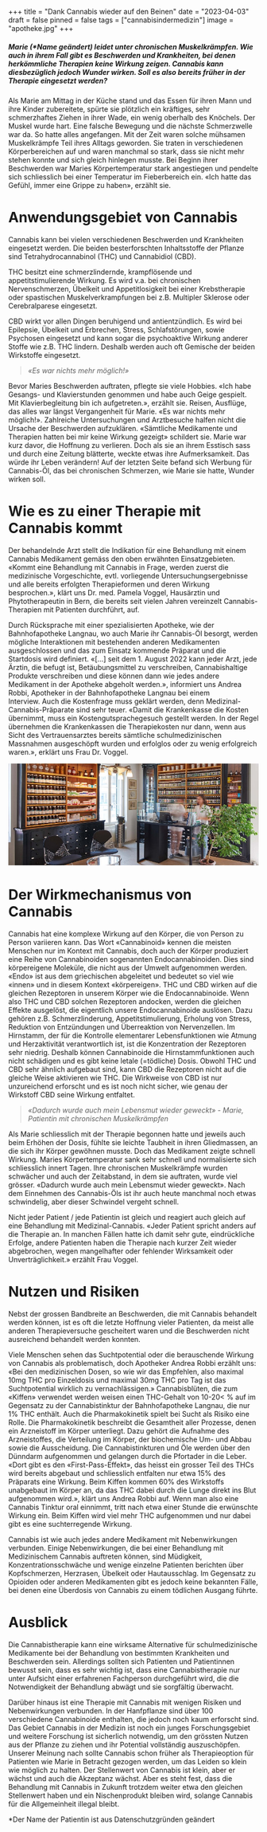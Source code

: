 +++
title = "Dank Cannabis wieder auf den Beinen"
date = "2023-04-03"
draft = false
pinned = false
tags = ["cannabisindermedizin"]
image = "apotheke.jpg"
+++
##### Marie (*Name geändert) leidet unter chronischen Muskelkrämpfen. Wie auch in ihrem Fall gibt es Beschwerden und Krankheiten, bei denen herkömmliche Therapien keine Wirkung zeigen. Cannabis kann diesbezüglich jedoch Wunder wirken. Soll es also bereits früher in der Therapie eingesetzt werden?



Als Marie am Mittag in der Küche stand und das Essen für ihren Mann und ihre Kinder zubereitete, spürte sie plötzlich ein kräftiges, sehr schmerzhaftes Ziehen in ihrer Wade, ein wenig oberhalb des Knöchels. Der Muskel wurde hart. Eine falsche Bewegung und die nächste Schmerzwelle war da. So hatte alles angefangen. Mit der Zeit waren solche mühsamen Muskelkrämpfe Teil ihres Alltags geworden. Sie traten in verschiedenen Körperbereichen auf und waren manchmal so stark, dass sie nicht mehr stehen konnte und sich gleich hinlegen musste. Bei Beginn ihrer Beschwerden war Maries Körpertemperatur stark angestiegen und pendelte sich schliesslich bei einer Temperatur im Fieberbereich ein. «Ich hatte das Gefühl, immer eine Grippe zu haben», erzählt sie. 

# Anwendungsgebiet von Cannabis

Cannabis kann bei vielen verschiedenen Beschwerden und Krankheiten eingesetzt werden. Die beiden besterforschten Inhaltsstoffe der Pflanze sind Tetrahydrocannabinol (THC) und Cannabidiol (CBD). 

THC besitzt eine schmerzlindernde, krampflösende und appetitstimulierende Wirkung. Es wird v.a. bei chronischen Nervenschmerzen, Übelkeit und Appetitlosigkeit bei einer Krebstherapie oder spastischen Muskelverkrampfungen bei z.B. Multipler Sklerose oder Cerebralparese eingesetzt.

CBD wirkt vor allen Dingen beruhigend und antientzündlich. Es wird bei Epilepsie, Übelkeit und Erbrechen, Stress, Schlafstörungen, sowie Psychosen eingesetzt und kann sogar die psychoaktive Wirkung anderer Stoffe wie z.B. THC lindern. Deshalb werden auch oft Gemische der beiden Wirkstoffe eingesetzt. 

> *«Es war nichts mehr möglich!»*

Bevor Maries Beschwerden auftraten, pflegte sie viele Hobbies. «Ich habe Gesangs- und Klavierstunden genommen und habe auch Geige gespielt. Mit Klavierbegleitung bin ich aufgetreten.», erzählt sie. Reisen, Ausflüge, das alles war längst Vergangenheit für Marie. «Es war nichts mehr möglich!». Zahlreiche Untersuchungen und Arztbesuche halfen nicht die Ursache der Beschwerden aufzuklären. «Sämtliche Medikamente und Therapien hatten bei mir keine Wirkung gezeigt» schildert sie. Marie war kurz davor, die Hoffnung zu verlieren. Doch als sie an ihrem Esstisch sass und durch eine Zeitung blätterte, weckte etwas ihre Aufmerksamkeit. Das würde ihr Leben verändern! Auf der letzten Seite befand sich Werbung für Cannabis-Öl, das bei chronischen Schmerzen, wie Marie sie hatte, Wunder wirken soll. 

# Wie es zu einer Therapie mit Cannabis kommt

Der behandelnde Arzt stellt die Indikation für eine Behandlung mit einem Cannabis Medikament gemäss den oben erwähnten Einsatzgebieten. «Kommt eine Behandlung mit Cannabis in Frage, werden zuerst die medizinische Vorgeschichte, evtl. vorliegende Untersuchungsergebnisse und alle bereits erfolgten Therapieformen und deren Wirkung besprochen.», klärt uns Dr. med. Pamela Voggel, Hausärztin und Phytotherapeutin in Bern, die bereits seit vielen Jahren vereinzelt Cannabis-Therapien mit Patienten durchführt, auf. 

Durch Rücksprache mit einer spezialisierten Apotheke, wie der Bahnhofapotheke Langnau, wo auch Marie ihr Cannabis-Öl besorgt, werden mögliche Interaktionen mit bestehenden anderen Medikamenten ausgeschlossen und das zum Einsatz kommende Präparat und die Startdosis wird definiert. «\[…] seit dem 1. August 2022 kann jeder Arzt, jede Ärztin, die befugt ist, Betäubungsmittel zu verschreiben, Cannabishaltige Produkte verschreiben und diese können dann wie jedes andere Medikament in der Apotheke abgeholt werden.», informiert uns Andrea Robbi, Apotheker in der Bahnhofapotheke Langnau bei einem Interview. Auch die Kostenfrage muss geklärt werden, denn Medizinal-Cannabis-Präparate sind sehr teuer. «Damit die Krankenkasse die Kosten übernimmt, muss ein Kostengutsprachegesuch gestellt werden. In der Regel übernehmen die Krankenkassen die Therapiekosten nur dann, wenn aus Sicht des Vertrauensarztes bereits sämtliche schulmedizinischen Massnahmen ausgeschöpft wurden und erfolglos oder zu wenig erfolgreich waren.», erklärt uns Frau Dr. Voggel. 

![Quelle: Website der Bahnhofapotheke Langnau ](apotheke.jpg "Verkaufsraum der Bahnhofapotheke Langnau")

# Der Wirkmechanismus von Cannabis

[](<>)Cannabis hat eine komplexe Wirkung auf den Körper, die von Person zu Person variieren kann. Das Wort «Cannabinoid» kennen die meisten Menschen nur im Kontext mit Cannabis, doch auch der Körper produziert eine Reihe von Cannabinoiden sogenannten Endocannabinoiden. Dies sind körpereigene Moleküle, die nicht aus der Umwelt aufgenommen werden. «Endo» ist aus dem griechischen abgeleitet und bedeutet so viel wie «innen» und in diesem Kontext «körpereigen». THC und CBD wirken auf die gleichen Rezeptoren in unserem Körper wie die Endocannabinoide. Wenn also THC und CBD solchen Rezeptoren andocken, werden die gleichen Effekte ausgelöst, die eigentlich unsere Endocannabinoide auslösen. Dazu gehören z.B. Schmerzlinderung, Appetitstimulierung, Erholung von Stress, Reduktion von Entzündungen und Überreaktion von Nervenzellen. Im Hirnstamm, der für die Kontrolle elementarer Lebensfunktionen wie Atmung und Herzaktivität verantwortlich ist, ist die Konzentration der Rezeptoren sehr niedrig. Deshalb können Cannabinoide die Hirnstammfunktionen auch nicht schädigen und es gibt keine letale (=tödliche) Dosis. Obwohl THC und CBD sehr ähnlich aufgebaut sind, kann CBD die Rezeptoren nicht auf die gleiche Weise aktivieren wie THC. Die Wirkweise von CBD ist nur unzureichend erforscht und es ist noch nicht sicher, wie genau der Wirkstoff CBD seine Wirkung entfaltet. 

> *«Dadurch wurde auch mein Lebensmut wieder geweckt» - Marie, Patientin mit chronischen Muskelkrämpfen*

Als Marie schliesslich mit der Therapie begonnen hatte und jeweils auch beim Erhöhen der Dosis, fühlte sie leichte Taubheit in ihren Gliedmassen, an die sich ihr Körper gewöhnen musste. Doch das Medikament zeigte schnell Wirkung. Maries Körpertemperatur sank sehr schnell und normalisierte sich schliesslich innert Tagen. Ihre chronischen Muskelkrämpfe wurden schwächer und auch der Zeitabstand, in dem sie auftraten, wurde viel grösser. «Dadurch wurde auch mein Lebensmut wieder geweckt». Nach dem Einnehmen des Cannabis-Öls ist ihr auch heute manchmal noch etwas schwindelig, aber dieser Schwindel vergeht schnell. 

Nicht jeder Patient / jede Patientin ist gleich und reagiert auch gleich auf eine Behandlung mit Medizinal-Cannabis. «Jeder Patient spricht anders auf die Therapie an. In manchen Fällen hatte ich damit sehr gute, eindrückliche Erfolge, andere Patienten haben die Therapie nach kurzer Zeit wieder abgebrochen, wegen mangelhafter oder fehlender Wirksamkeit oder Unverträglichkeit.» erzählt Frau Voggel. 

# Nutzen und Risiken

Nebst der grossen Bandbreite an Beschwerden, die mit Cannabis behandelt werden können, ist es oft die letzte Hoffnung vieler Patienten, da meist alle anderen Therapieversuche gescheitert waren und die Beschwerden nicht ausreichend behandelt werden konnten.

Viele Menschen sehen das Suchtpotential oder die berauschende Wirkung von Cannabis als problematisch, doch Apotheker Andrea Robbi erzählt uns: «Bei den medizinischen Dosen, so wie wir das Empfehlen, also maximal 10mg THC pro Einzeldosis und maximal 30mg THC pro Tag ist das Suchtpotential wirklich zu vernachlässigen.» Cannabisblüten, die zum «Kiffen» verwendet werden weisen einen THC-Gehalt von 10-20< % auf im Gegensatz zu der Cannabistinktur der Bahnhofapotheke Langnau, die nur 1% THC enthält. Auch die Pharmakokinetik spielt bei Sucht als Risiko eine Rolle. Die Pharmakokinetik beschreibt die Gesamtheit aller Prozesse, denen ein Arzneistoff im Körper unterliegt. Dazu gehört die Aufnahme des Arzneistoffes, die Verteilung im Körper, der biochemische Um- und Abbau sowie die Ausscheidung. Die Cannabistinkturen und Öle werden über den Dünndarm aufgenommen und gelangen durch die Pfortader in die Leber. «Dort gibt es den «First-Pass-Effekt», das heisst ein grosser Teil des THCs wird bereits abgebaut und schliesslich entfalten nur etwa 15% des Präparats eine Wirkung. Beim Kiffen kommen 60% des Wirkstoffs unabgebaut im Körper an, da das THC dabei durch die Lunge direkt ins Blut aufgenommen wird.», klärt uns Andrea Robbi auf. Wenn man also eine Cannabis Tinktur oral einnimmt, tritt nach etwa einer Stunde die erwünschte Wirkung ein. Beim Kiffen wird viel mehr THC aufgenommen und nur dabei gibt es eine suchterregende Wirkung. 

Cannabis ist wie auch jedes andere Medikament mit Nebenwirkungen verbunden. Einige Nebenwirkungen, die bei einer Behandlung mit Medizinischem Cannabis auftreten können, sind Müdigkeit, Konzentrationsschwäche und wenige einzelne Patienten berichten über Kopfschmerzen, Herzrasen, Übelkeit oder Hautausschlag. Im Gegensatz zu Opioiden oder anderen Medikamenten gibt es jedoch keine bekannten Fälle, bei denen eine Überdosis von Cannabis zu einem tödlichen Ausgang führte.

# Ausblick

Die Cannabistherapie kann eine wirksame Alternative für schulmedizinische Medikamente bei der Behandlung von bestimmten Krankheiten und Beschwerden sein. Allerdings sollten sich Patienten und Patientinnen bewusst sein, dass es sehr wichtig ist, dass eine Cannabistherapie nur unter Aufsicht einer erfahrenen Fachperson durchgeführt wird, die die Notwendigkeit der Behandlung abwägt und sie sorgfältig überwacht.

Darüber hinaus ist eine Therapie mit Cannabis mit wenigen Risiken und Nebenwirkungen verbunden. In der Hanfpflanze sind über 100 verschiedene Cannabinoide enthalten, die jedoch noch kaum erforscht sind. Das Gebiet Cannabis in der Medizin ist noch ein junges Forschungsgebiet und weitere Forschung ist sicherlich notwendig, um den grössten Nutzen aus der Pflanze zu ziehen und ihr Potential vollständig auszuschöpfen. Unserer Meinung nach sollte Cannabis schon früher als Therapieoption für Patienten wie Marie in Betracht gezogen werden, um das Leiden so klein wie möglich zu halten. Der Stellenwert von Cannabis ist klein, aber er wächst und auch die Akzeptanz wächst. Aber es steht fest, dass die Behandlung mit Cannabis in Zukunft trotzdem weiter etwa den gleichen Stellenwert haben und ein Nischenprodukt bleiben wird, solange Cannabis für die Allgemeinheit illegal bleibt. 

\*Der Name der Patientin ist aus Datenschutzgründen geändert